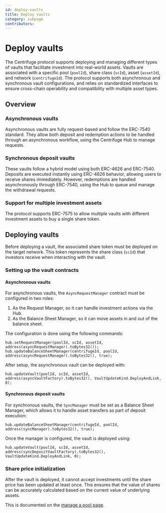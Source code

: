 ```yaml
---
id: deploy-vaults
title: Deploy vaults
category: subpage
contributors: 
---
```


# Deploy vaults

The Centrifuge protocol supports deploying and managing different types of vaults that facilitate investment into real-world assets. Vaults are associated with a specific pool (`poolId`), share class (`scId`), asset (`assetId`), and network (`centrifugeId`). The protocol supports both asynchronous and synchronous vault configurations, and relies on standardized interfaces to ensure cross-chain operability and compatibility with multiple asset types.

## Overview

### Asynchronous vaults

Asynchronous vaults are fully request-based and follow the ERC-7540 standard. They allow both deposit and redemption actions to be handled through an asynchronous workflow, using the Centrifuge Hub to manage requests.

### Synchronous deposit vaults

These vaults follow a hybrid model using both ERC-4626 and ERC-7540. Deposits are executed instantly using ERC-4626 behavior, allowing users to receive shares immediately. However, redemptions are handled asynchronously through ERC-7540, using the Hub to queue and manage the withdrawal requests.

### Support for multiple investment assets

The protocol supports ERC-7575 to allow multiple vaults with different investment assets to buy a single share token.

## Deploying vaults

Before deploying a vault, the associated share token must be deployed on the target network. This token represents the share class (`scId`) that investors receive when interacting with the vault.

### Setting up the vault contracts

#### Asynchronous vaults

For asynchronous vaults, the `AsyncRequestManager` contract must be configured in two roles:

1. As the Request Manager, so it can handle investment actions via the Hub.
2. As the Balance Sheet Manager, so it can move assets in and out of the balance sheet.

The configuration is done using the following commands:

```solidity
hub.setRequestManager(poolId, scId, assetId, address(asyncRequestManager).toBytes32());
hub.updateBalanceSheetManager(centrifugeId, poolId, address(asyncRequestManager).toBytes32(), true);
```

After setup, the asynchronous vault can be deployed with:

```solidity
hub.updateVault(poolId, scId, assetId, address(asyncVaultFactory).toBytes32(), VaultUpdateKind.DeployAndLink, 0);
```

#### Synchronous deposit vaults

For synchronous vaults, the `SyncManager` must be set as a Balance Sheet Manager, which allows it to handle asset transfers as part of deposit execution:

```solidity
hub.updateBalanceSheetManager(centrifugeId, poolId, address(syncManager).toBytes32(), true);
```

Once the manager is configured, the vault is deployed using:

```solidity
hub.updateVault(poolId, scId, assetId, address(syncDepositVaultFactory).toBytes32(), VaultUpdateKind.DeployAndLink, 0);
```

### Share price initialization

After the vault is deployed, it cannot accept investments until the share price has been updated at least once. This ensures that the value of shares can be accurately calculated based on the current value of underlying assets.

This is documented on the [manage a pool page](/developer/protocol/guides/manage-a-pool/#pushing-to-price-oracles).